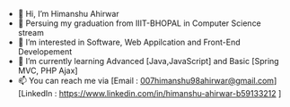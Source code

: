 - 👋 Hi, I’m Himanshu Ahirwar
- 🏫 Persuing my graduation from IIIT-BHOPAL in Computer Science stream
- 👀 I’m interested in Software, Web Appilcation and Front-End Developement
- 🌱 I’m currently learning Advanced [Java,JavaScript] and Basic [Spring MVC, PHP Ajax]
- 📫 You can reach me via [Email : 007himanshu98ahirwar@gmail.com] [LinkedIn : https://www.linkedin.com/in/himanshu-ahirwar-b59133212 ]

<!---
h1manshu98/h1manshu98 is a ✨ special ✨ repository because its `README.md` (this file) appears on your GitHub profile.
You can click the Preview link to take a look at your changes.
--->
